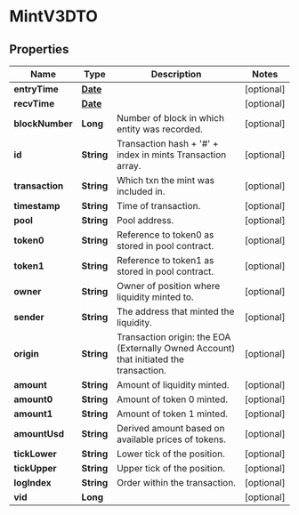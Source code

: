 

# MintV3DTO

## Properties

Name | Type | Description | Notes
------------ | ------------- | ------------- | -------------
**entryTime** | [**Date**](Date.md) |  |  [optional]
**recvTime** | [**Date**](Date.md) |  |  [optional]
**blockNumber** | **Long** | Number of block in which entity was recorded. |  [optional]
**id** | **String** | Transaction hash + &#39;#&#39; + index in mints Transaction array. |  [optional]
**transaction** | **String** | Which txn the mint was included in. |  [optional]
**timestamp** | **String** | Time of transaction. |  [optional]
**pool** | **String** | Pool address. |  [optional]
**token0** | **String** | Reference to token0 as stored in pool contract. |  [optional]
**token1** | **String** | Reference to token1 as stored in pool contract. |  [optional]
**owner** | **String** | Owner of position where liquidity minted to. |  [optional]
**sender** | **String** | The address that minted the liquidity. |  [optional]
**origin** | **String** | Transaction origin: the EOA (Externally Owned Account) that initiated the transaction. |  [optional]
**amount** | **String** | Amount of liquidity minted. |  [optional]
**amount0** | **String** | Amount of token 0 minted. |  [optional]
**amount1** | **String** | Amount of token 1 minted. |  [optional]
**amountUsd** | **String** | Derived amount based on available prices of tokens. |  [optional]
**tickLower** | **String** | Lower tick of the position. |  [optional]
**tickUpper** | **String** | Upper tick of the position. |  [optional]
**logIndex** | **String** | Order within the transaction. |  [optional]
**vid** | **Long** |  |  [optional]




